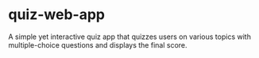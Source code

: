 # quiz-web-app
A simple yet interactive quiz app that quizzes users on various topics with multiple-choice questions and displays the final score.
